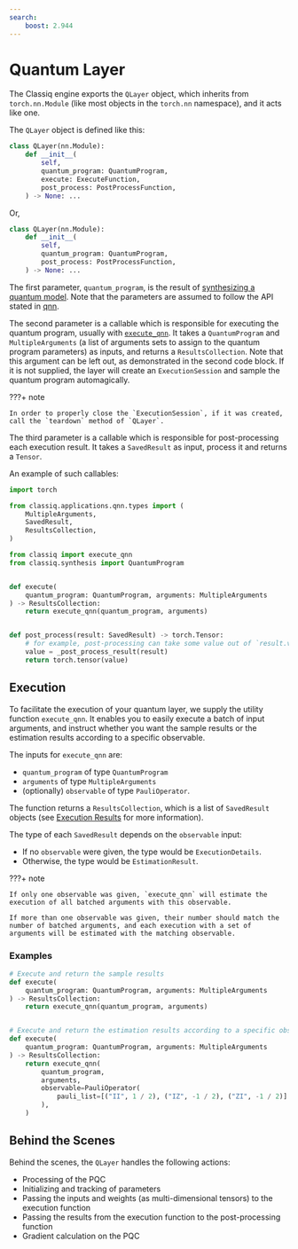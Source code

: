 ```yaml
---
search:
    boost: 2.944
---
```


# Quantum Layer

The Classiq engine exports the `QLayer` object, which inherits from `torch.nn.Module` (like most objects in the `torch.nn` namespace), and it acts like one.

The `QLayer` object is defined like this:

[comment]: DO_NOT_TEST

```python
class QLayer(nn.Module):
    def __init__(
        self,
        quantum_program: QuantumProgram,
        execute: ExecuteFunction,
        post_process: PostProcessFunction,
    ) -> None: ...
```

Or,

[comment]: DO_NOT_TEST

```python
class QLayer(nn.Module):
    def __init__(
        self,
        quantum_program: QuantumProgram,
        post_process: PostProcessFunction,
    ) -> None: ...
```

The first parameter, `quantum_program`, is the result of [synthesizing a quantum model](../../../../user-guide/synthesis/index.md).
Note that the parameters are assumed to follow the API stated in [qnn](qnn.md).

The second parameter is a callable which is responsible for executing the quantum program, usually with [`execute_qnn`](#execution).
It takes a `QuantumProgram` and `MultipleArguments` (a list of arguments sets to assign to the quantum program parameters) as inputs, and returns a `ResultsCollection`.
Note that this argument can be left out, as demonstrated in the second code block.
If it is not supplied, the layer will create an `ExecutionSession` and sample the quantum program automagically.

???+ note

    In order to properly close the `ExecutionSession`, if it was created, call the `teardown` method of `QLayer`.

The third parameter is a callable which is responsible for post-processing each execution result. It takes a `SavedResult` as input, process it and returns a `Tensor`.

An example of such callables:

[comment]: DO_NOT_TEST

```python
import torch

from classiq.applications.qnn.types import (
    MultipleArguments,
    SavedResult,
    ResultsCollection,
)

from classiq import execute_qnn
from classiq.synthesis import QuantumProgram


def execute(
    quantum_program: QuantumProgram, arguments: MultipleArguments
) -> ResultsCollection:
    return execute_qnn(quantum_program, arguments)


def post_process(result: SavedResult) -> torch.Tensor:
    # for example, post-processing can take some value out of `result.value.counts`, which is a `dict`
    value = _post_process_result(result)
    return torch.tensor(value)
```

## Execution

To facilitate the execution of your quantum layer, we supply the utility function `execute_qnn`.
It enables you to easily execute a batch of input arguments, and instruct whether you want the sample results or the estimation results according to a specific observable.

The inputs for `execute_qnn` are:

-   `quantum_program` of type `QuantumProgram`
-   `arguments` of type `MultipleArguments`
-   (optionally) `observable` of type `PauliOperator`.

The function returns a `ResultsCollection`, which is a list of `SavedResult` objects (see [Execution Results](../../../../user-guide/execution/index.md#results) for more information).

The type of each `SavedResult` depends on the `observable` input:

-   If no `observable` were given, the type would be `ExecutionDetails`.
-   Otherwise, the type would be `EstimationResult`.

???+ note

    If only one observable was given, `execute_qnn` will estimate the execution of all batched arguments with this observable.

    If more than one observable was given, their number should match the number of batched arguments, and each execution with a set of arguments will be estimated with the matching observable.

### Examples

[comment]: DO_NOT_TEST

```python
# Execute and return the sample results
def execute(
    quantum_program: QuantumProgram, arguments: MultipleArguments
) -> ResultsCollection:
    return execute_qnn(quantum_program, arguments)


# Execute and return the estimation results according to a specific observable
def execute(
    quantum_program: QuantumProgram, arguments: MultipleArguments
) -> ResultsCollection:
    return execute_qnn(
        quantum_program,
        arguments,
        observable=PauliOperator(
            pauli_list=[("II", 1 / 2), ("IZ", -1 / 2), ("ZI", -1 / 2)]
        ),
    )
```

## Behind the Scenes

Behind the scenes, the `QLayer` handles the following actions:

-   Processing of the PQC
-   Initializing and tracking of parameters
-   Passing the inputs and weights (as multi-dimensional tensors) to the execution function
-   Passing the results from the execution function to the post-processing function
-   Gradient calculation on the PQC

